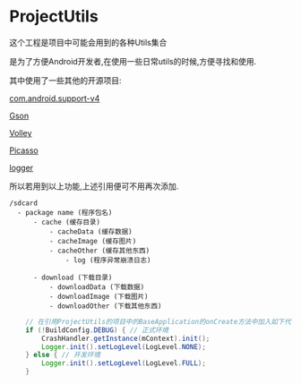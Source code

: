 # ProjectUtils

这个工程是项目中可能会用到的各种Utils集合

是为了方便Android开发者,在使用一些日常utils的时候,方便寻找和使用.

其中使用了一些其他的开源项目:

[com.android.support-v4](https://developer.android.com/tools/support-library/features.html "com.android.support:support-v4:21.0.0")

[Gson](https://code.google.com/p/google-gson/ "com.google.code.gson:gson:2.3.1")

[Volley](https://developer.android.com/training/volley/index.html "com.mcxiaoke.volley:library:1.0.15")

[Picasso](http://square.github.io/picasso/ "com.squareup.picasso:picasso:2.5.2")

[logger](https://github.com/orhanobut/logger "com.orhanobut:logger:1.8")
	


所以若用到以上功能,上述引用便可不用再次添加.

```
/sdcard
  - package name (程序包名)
      - cache (缓存目录)
          - cacheData (缓存数据)
          - cacheImage (缓存图片)
          - cacheOther (缓存其他东西)
              - log (程序异常崩溃日志)

      - download (下载目录)
          - downloadData (下载数据)
          - downloadImage (下载图片)
          - downloadOther (下载其他东西)
```

```java
    // 在引用ProjectUtils的项目中的BaseApplication的onCreate方法中加入如下代码
    if (!BuildConfig.DEBUG) { // 正式环境
        CrashHandler.getInstance(mContext).init();
        Logger.init().setLogLevel(LogLevel.NONE);
    } else { // 开发环境
        Logger.init().setLogLevel(LogLevel.FULL);
    }
```